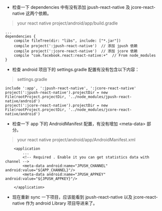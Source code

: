 * 检查一下 dependencies 中有没有添加 jpush-react-native 及 jcore-react-native 这两个依赖。

> your react native project/android/app/build.gradle

```
...
dependencies {
    compile fileTree(dir: "libs", include: ["*.jar"])
    compile project(':jpush-react-native')  // 添加 jpush 依赖
    compile project(':jcore-react-native')  // 添加 jcore 依赖
    compile "com.facebook.react:react-native:+"  // From node_modules
}
```

* 检查 android 项目下的 settings.gradle 配置有没有包含以下内容：

> settings.gradle

```
include ':app', ':jpush-react-native', ':jcore-react-native'
project(':jpush-react-native').projectDir = new File(rootProject.projectDir, '../node_modules/jpush-react-native/android')
project(':jcore-react-native').projectDir = new File(rootProject.projectDir, '../node_modules/jcore-react-native/android')
```

* 检查一下 app 下的 AndroidManifest 配置，有没有增加 \<meta-data> 部分。

> your react native project/android/app/AndroidManifest.xml

```
    <application
        ...
        <!-- Required . Enable it you can get statistics data with channel -->
        <meta-data android:name="JPUSH_CHANNEL" android:value="${APP_CHANNEL}"/>
        <meta-data android:name="JPUSH_APPKEY" android:value="${JPUSH_APPKEY}"/>

    </application>
```

* 现在重新 sync 一下项目，应该能看到 jpush-react-native 以及 jcore-react-native 作为 android Library 项目导进来了。
